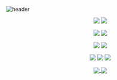 ![header](https://capsule-render.vercel.app/api?type=waving&height=180&color=0:FF8383,100:9ED1FF&fontColor=FF6F6F&text=Hello,%20there%20😄)

<p align="center">
  <img src="https://img.shields.io/badge/html5-E34F26?style=flat&logo=html5&logoColor=white">
  <img src="https://img.shields.io/badge/css3-1572B6?style=flat&logo=css3&logoColor=white">
</p>

<p align="center">
  <img src="https://img.shields.io/badge/javascript-F7DF1E?style=flat&logo=javascript&logoColor=white">
  <img src="https://img.shields.io/badge/typescript-3178C6?style=flat&logo=typescript&logoColor=white">
</p>

<p align="center">
  <img src="https://img.shields.io/badge/react-61DAFB?style=flat&logo=react&logoColor=white">
  <img src="https://img.shields.io/badge/next-000000?style=flat&logo=next&logoColor=white">
</p>

<p align="center">
  <img src="https://img.shields.io/badge/git-F05032?style=flat&logo=git&logoColor=white">
  <img src="https://img.shields.io/badge/mongodb-47A248?style=flat&logo=mongodb&logoColor=white">
  <img src="https://img.shields.io/badge/express-000000?style=flat&logo=express&logoColor=white">
</p>


<p align="center">
  <a href="https://github.com/kangmin01">
    <img align="center" src="https://github-readme-stats.vercel.app/api?username=kangmin01&hide_rank=true&show_icons=true&hide=stars,issues&theme=dracula&line_height=30" />
  </a>
  <a href="https://github.com/kangmin01">
    <img align="center" src="https://github-readme-stats.vercel.app/api/top-langs/?username=kangmin01&layout=compact&theme=dracula" />
  </a>
</p>
